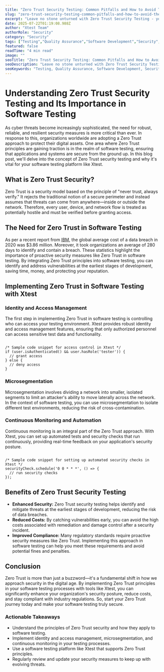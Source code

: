 ```yaml
---
title: "Zero Trust Security Testing: Common Pitfalls and How to Avoid Them"
slug: "zero-trust-security-testing-common-pitfalls-and-how-to-avoid-them"
excerpt: "Leave no stone unturned with Zero Trust Security Testing - your ultimate defense in the cyber world. Learn how this innovative approach helps protect your digital assets by assuming no network is secure. Click to discover why never trust, always verify is the new mantra in cybersecurity today."
date: 2025-07-22T01:19:08.988Z
author: "Xtest Team"
authorRole: "Security"
category: "Security"
tags: ["Testing","Quality Assurance","Software Development","Security","Vulnerability"]
featured: false
readTime: "4 min read"
image: ""
seoTitle: "Zero Trust Security Testing: Common Pitfalls and How to Avoid Them"
seoDescription: "Leave no stone unturned with Zero Trust Security Testing - your ultimate defense in the cyber world. Learn how this innovative approach helps protect your digital assets by assuming no network is secure. Click to discover why never trust, always verify is the new mantra in cybersecurity today."
seoKeywords: "Testing, Quality Assurance, Software Development, Security, Vulnerability"
---
```


# Understanding Zero Trust Security Testing and Its Importance in Software Testing

As cyber threats become increasingly sophisticated, the need for robust, reliable, and resilient security measures is more critical than ever. In response to this, organizations worldwide are adopting a Zero Trust approach to protect their digital assets. One area where Zero Trust principles are gaining traction is in the realm of software testing, ensuring that applications and systems are secure from the ground up. In this blog post, we'll delve into the concept of Zero Trust security testing and why it's vital for your software testing platform like Xtest.

## What is Zero Trust Security?

Zero Trust is a security model based on the principle of "never trust, always verify." It rejects the traditional notion of a secure perimeter and instead assumes that threats can come from anywhere—inside or outside the network. Therefore, every user, device, and network flow is treated as potentially hostile and must be verified before granting access.

## The Need for Zero Trust in Software Testing

As per a recent report from [IBM](https://www.ibm.com/security/data-breach), the global average cost of a data breach in 2020 was $3.86 million. Moreover, it took organizations an average of 280 days to identify and contain a breach. These statistics highlight the importance of proactive security measures like Zero Trust in software testing. By integrating Zero Trust principles into software testing, you can identify and address vulnerabilities at the earliest stages of development, saving time, money, and protecting your reputation.

## Implementing Zero Trust in Software Testing with Xtest

### Identity and Access Management

The first step in implementing Zero Trust in software testing is controlling who can access your testing environment. Xtest provides robust identity and access management features, ensuring that only authorized personnel can access sensitive test data and functionality.

```

/* Sample code snippet for access control in Xtest */
if (user.isAuthenticated() && user.hasRole('tester')) {
  // grant access
} else {
  // deny access
}
```

### Microsegmentation

Microsegmentation involves dividing a network into smaller, isolated segments to limit an attacker's ability to move laterally across the network. In the context of software testing, you can use microsegmentation to isolate different test environments, reducing the risk of cross-contamination.

### Continuous Monitoring and Automation

Continuous monitoring is an integral part of the Zero Trust approach. With Xtest, you can set up automated tests and security checks that run continuously, providing real-time feedback on your application's security posture.

```

/* Sample code snippet for setting up automated security checks in Xtest */
securityCheck.schedule('0 0 * * *', () => {
  // run security checks
});
```

## Benefits of Zero Trust Security Testing

*   **Enhanced Security:** Zero Trust security testing helps identify and mitigate threats at the earliest stages of development, reducing the risk of data breaches.
*   **Reduced Costs:** By catching vulnerabilities early, you can avoid the high costs associated with remediation and damage control after a security incident.
*   **Improved Compliance:** Many regulatory standards require proactive security measures like Zero Trust. Implementing this approach in software testing can help you meet these requirements and avoid potential fines and penalties.

## Conclusion

Zero Trust is more than just a buzzword—it's a fundamental shift in how we approach security in the digital age. By implementing Zero Trust principles in your software testing processes with tools like Xtest, you can significantly enhance your organization's security posture, reduce costs, and stay compliant with industry regulations. So, start your Zero Trust journey today and make your software testing truly secure.

### Actionable Takeaways

*   Understand the principles of Zero Trust security and how they apply to software testing.
*   Implement identity and access management, microsegmentation, and continuous monitoring in your testing processes.
*   Use a software testing platform like Xtest that supports Zero Trust principles.
*   Regularly review and update your security measures to keep up with evolving threats.